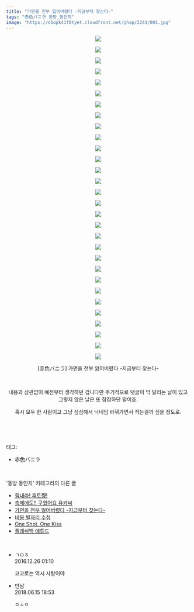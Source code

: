 ```yaml
---
title: "가면을 전부 잃어버렸다 -지금부터 찾는다-"
tags: "赤色バニラ 동방_동인지"
image: "https://d1opk41f0tyet.cloudfront.net/ghap/2241/001.jpg"
---
```

<div class="article">
<p style="text-align: center; clear: none; float: none;"><img src="{{ site.imgserver10 }}/ghap/2241/001.jpg"/></p>
<p style="text-align: center; clear: none; float: none;"><img src="{{ site.imgserver10 }}/ghap/2241/002.jpg"/></p>
<p style="text-align: center; clear: none; float: none;"><img src="{{ site.imgserver10 }}/ghap/2241/003.jpg"/></p>
<p style="text-align: center; clear: none; float: none;"><img src="{{ site.imgserver10 }}/ghap/2241/004.jpg"/></p>
<p style="text-align: center; clear: none; float: none;"><img src="{{ site.imgserver10 }}/ghap/2241/005.jpg"/></p>
<p style="text-align: center; clear: none; float: none;"><img src="{{ site.imgserver10 }}/ghap/2241/006.jpg"/></p>
<p style="text-align: center; clear: none; float: none;"><img src="{{ site.imgserver10 }}/ghap/2241/007.jpg"/></p>
<p style="text-align: center; clear: none; float: none;"><img src="{{ site.imgserver10 }}/ghap/2241/008.jpg"/></p>
<p style="text-align: center; clear: none; float: none;"><img src="{{ site.imgserver10 }}/ghap/2241/009.jpg"/></p>
<p style="text-align: center; clear: none; float: none;"><img src="{{ site.imgserver10 }}/ghap/2241/010.jpg"/></p>
<p style="text-align: center; clear: none; float: none;"><img src="{{ site.imgserver10 }}/ghap/2241/011.jpg"/></p>
<p style="text-align: center; clear: none; float: none;"><img src="{{ site.imgserver10 }}/ghap/2241/012.jpg"/></p>
<p style="text-align: center; clear: none; float: none;"><img src="{{ site.imgserver10 }}/ghap/2241/013.jpg"/></p>
<p style="text-align: center; clear: none; float: none;"><img src="{{ site.imgserver10 }}/ghap/2241/014.jpg"/></p>
<p style="text-align: center; clear: none; float: none;"><img src="{{ site.imgserver10 }}/ghap/2241/015.jpg"/></p>
<p style="text-align: center; clear: none; float: none;"><img src="{{ site.imgserver10 }}/ghap/2241/016.jpg"/></p>
<p style="text-align: center; clear: none; float: none;"><img src="{{ site.imgserver10 }}/ghap/2241/017.jpg"/></p>
<p style="text-align: center; clear: none; float: none;"><img src="{{ site.imgserver10 }}/ghap/2241/018.jpg"/></p>
<p style="text-align: center; clear: none; float: none;"><img src="{{ site.imgserver10 }}/ghap/2241/019.jpg"/></p>
<p style="text-align: center; clear: none; float: none;"><img src="{{ site.imgserver10 }}/ghap/2241/020.jpg"/></p>
<p style="text-align: center; clear: none; float: none;"><img src="{{ site.imgserver10 }}/ghap/2241/021.jpg"/></p>
<p style="text-align: center; clear: none; float: none;"><img src="{{ site.imgserver10 }}/ghap/2241/022.jpg"/></p>
<p style="text-align: center; clear: none; float: none;"><img src="{{ site.imgserver10 }}/ghap/2241/023.jpg"/></p>
<p style="text-align: center; clear: none; float: none;"><img src="{{ site.imgserver10 }}/ghap/2241/024.jpg"/></p>
<p style="text-align: center; clear: none; float: none;"><img src="{{ site.imgserver10 }}/ghap/2241/025.jpg"/></p>
<p style="text-align: center; clear: none; float: none;"><img src="{{ site.imgserver10 }}/ghap/2241/026.jpg"/></p>
<p style="text-align: center; clear: none; float: none;"><img src="{{ site.imgserver10 }}/ghap/2241/027.jpg"/></p>
<p style="text-align: center; clear: none; float: none;"><img src="{{ site.imgserver10 }}/ghap/2241/028.jpg"/></p>
<p style="text-align: center; clear: none; float: none;"><img src="{{ site.imgserver10 }}/ghap/2241/029.jpg"/></p>
<p style="text-align: center; clear: none; float: none;"><img src="{{ site.imgserver10 }}/ghap/2241/030.jpg"/></p>
<p style="text-align: center; clear: none; float: none;">[赤色バニラ] 가면을 전부 잃어버렸다 -지금부터 찾는다-</p>
<p style="text-align: center; clear: none; float: none;"><br/></p>
<p style="text-align: center; clear: none; float: none;">내용과 상관없이 예전부터 생각하던 겁니다만 주기적으로 댓글이 막 달리는 날이 있고 그렇지 않은 날은 또 잠잠하단 말이죠.</p>
<p style="text-align: center; clear: none; float: none;">혹시 모두 한 사람이고 그냥 심심해서 닉네임 바꿔가면서 적는걸까 싶을 정도로.</p>
<p><br/></p>
</div><br/>
<div class="tagTrail">
<p>태그: </p>
<ul>
<li>赤色バニラ</li>
</ul>
</div><br/>
<div class="another">
<p>'동방 동인지' 카테고리의 다른 글</p>
<ul>
<li><a href="/ghap_2243">힘내라! 후토쨩!</a></li>
<li><a href="/ghap_2242">축제에도!! 구웠어요 유카씨</a></li>
<li><a href="/ghap_2241">가면을 전부 잃어버렸다 -지금부터 찾는다-</a></li>
<li><a href="/ghap_2240">비봉 별자리 수첩</a></li>
<li><a href="/ghap_2239">One Shot, One Kiss</a></li>
<li><a href="/ghap_2238">플래쉬백 에튜드</a></li>
</ul>
</div><br/>
<div class="cb_module cb_fluid">
<div class="cb_wrt cb_profile">
<div class="comment">
<ul>
<li class="cb_thumb_off" id="comment14877048">
<div class="cb_comment_area">
<div class="cb_info_area">
<div class="cb_section">
<span class="cb_nick_name">ㄱㅁㅎ</span>
</div>
<div class="cb_section">
<span class="cb_date">2016.12.26 01:10 </span>
</div>
</div>
<div class="cb_dsc_comment">
<p class="cb_dsc">
											코코로는 역시 사랑이야
										</p>
</div>
</div></li>
<li class="cb_thumb_off" id="comment15271155">
<div class="cb_comment_area">
<div class="cb_info_area">
<div class="cb_section">
<span class="cb_nick_name">만남</span>
</div>
<div class="cb_section">
<span class="cb_date">2018.06.15 18:53 </span>
</div>
</div>
<div class="cb_dsc_comment">
<p class="cb_dsc">
											ㅇㅅㅇ
										</p>
</div>
</div></li>
</ul>
</div>
</div><!-- commentList close -->
</div><br/>
